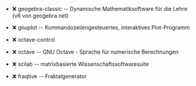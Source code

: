 - :x:  geogebra-classic  --	Dynamische Mathematiksoftware für die Lehre (v6 von geogebra.net)
- :x:  gnuplot  --	Kommandozeilengesteuertes, interaktives Plot-Programm
- :x:  octave-control
- :x:  octave  --	GNU Octave - Sprache für numerische Berechnungen
- :x:  scilab  --	matrixbasierte Wissenschaftssoftwaresuite

- :x:  fraqtive  -- Fraktalgenerator
